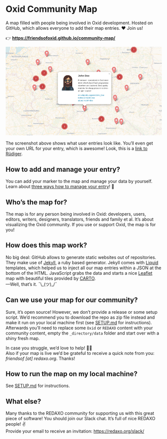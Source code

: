# Oxid Community Map

A map filled with people being involved in Oxid development. Hosted on GitHub, which allows everyone to add their map entries. ♥ Join us!

👉 __https://friendsofoxid.github.io/community-map/__

![Screenshot](assets/john_doe.png)

The screenshot above shows what user entries look like. You’ll even get your own URL for your entry, which is awesome! Look, this is a [link to Rüdiger](https://friendsofoxid.github.io/community-map/#gn2).

## How to add and manage your entry?

You can add your marker to the map and manage your data by yourself. Learn about [three ways how to manage your entry](https://github.com/FriendsOfOxid/community-map/tree/master/_directory)! 🚀

## Who’s the map for?

The map is for any person being involved in Oxid: developers, users, editors, writers, designers, translators, friends and family et al. It’s about visualizing the Oxid community. If you use or support Oxid, the map is for you!

## How does this map work?

No big deal: GitHub allows to generate static websites out of repositories. They make use of [Jekyll](https://jekyllrb.com), a ruby based generator. Jekyll comes with [Liquid](https://shopify.github.io/liquid/) templates, which helped us to inject all our map entries within a JSON at the bottom of the HTML. JavaScript grabs the data and starts a nice [Leaflet](http://leafletjs.com) map with beautiful tiles provided by [CARTO](https://carto.com/location-data-services/basemaps/).  
—Well, that’s it. ¯\\\_(ツ)_/¯

## Can we use your map for our community?

Sure, it’s open source! However, we don’t provide a release or some setup script. We’d recommend you to download the repo as zip file instead and make it run on your local machine first (see [SETUP.md](https://github.com/FriendsOfOxid/community-map/blob/master/SETUP.md) for instructions). Afterwards you’ll need to replace some `Oxid` or `REDAXO` content with your community content, empty the `_directory/data` folder and start over with a shiny fresh map.

In case you struggle, we’d love to help! 🙋‍♂️  
Also if your map is live we’d be grateful to receive a quick note from you: _friendsof [at] redaxo.org_. Thanks!

## How to run the map on my local machine?

See [SETUP.md](https://github.com/FriendsOfREDAXO/community/blob/master/SETUP.md) for instructions.

## What else?

Many thanks to the REDAXO community for supporting us with this great piece of software!
You should join our Slack chat. It’s full of nice REDAXO people! ✌️  
Provide your email to receive an invitation: https://redaxo.org/slack/
